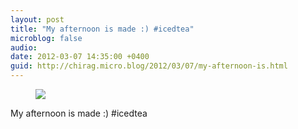 ```yaml
---
layout: post
title: "My afternoon is made :) #icedtea"
microblog: false
audio: 
date: 2012-03-07 14:35:00 +0400
guid: http://chirag.micro.blog/2012/03/07/my-afternoon-is.html
---
```

<figure><img src="https://cdtestweb.files.wordpress.com/2012/03/08866-0fdqkugihfzkurxpr.jpg"></figure><p>My afternoon is made :) #icedtea</p>
